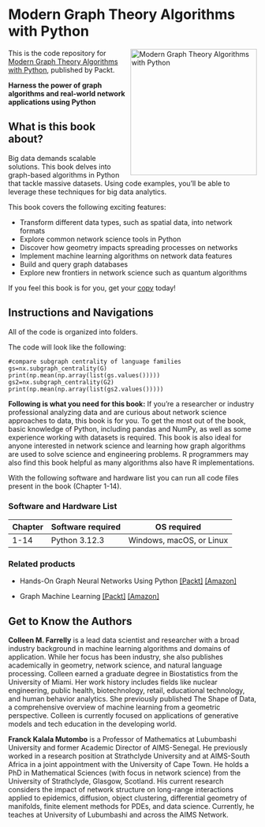 # Modern Graph Theory Algorithms with Python

<a href="https://www.packtpub.com/product/modern-graph-theory-algorithms-with-python/9781805127895"><img src="https://m.media-amazon.com/images/I/41XGi4g7StL._SX342_SY445_.jpg" alt="Modern Graph Theory Algorithms with Python" height="256px" align="right"></a>

This is the code repository for [Modern Graph Theory Algorithms with Python](https://www.packtpub.com/product/modern-graph-theory-algorithms-with-python/9781805127895), published by Packt.

**Harness the power of graph algorithms and real-world network applications using Python**

## What is this book about?

Big data demands scalable solutions. This book delves into graph-based algorithms in Python that tackle massive datasets. Using code examples, you’ll be able to leverage these techniques for big data analytics.

This book covers the following exciting features: 
* Transform different data types, such as spatial data, into network formats
* Explore common network science tools in Python
* Discover how geometry impacts spreading processes on networks
* Implement machine learning algorithms on network data features
* Build and query graph databases
* Explore new frontiers in network science such as quantum algorithms

If you feel this book is for you, get your [copy](https://www.amazon.com/Modern-Graph-Theory-Algorithms-Python/dp/1805127896/ref=sr_1_1?sr=8-1) today!

## Instructions and Navigations
All of the code is organized into folders.

The code will look like the following:
```
#compare subgraph centrality of language families
gs=nx.subgraph_centrality(G)
print(np.mean(np.array(list(gs.values()))))
gs2=nx.subgraph_centrality(G2)
print(np.mean(np.array(list(gs2.values()))))
```

**Following is what you need for this book:**
If you’re a researcher or industry professional analyzing data and are curious about network science approaches to data, this book is for you. To get the most out of the book, basic knowledge of Python, including pandas and NumPy, as well as some experience working with datasets is required. This book is also ideal for anyone interested in network science and learning how graph algorithms are used to solve science and engineering problems. R programmers may also find this book helpful as many algorithms also have R implementations.

With the following software and hardware list you can run all code files present in the book (Chapter 1-14).

### Software and Hardware List

| Chapter  | Software required                                                                    | OS required                        |
| -------- | -------------------------------------------------------------------------------------| -----------------------------------|
|  	1-14	   |   	Python 3.12.3                                 			  | Windows, macOS, or Linux | 		

### Related products <Other books you may enjoy>
* Hands-On Graph Neural Networks Using Python  [[Packt]](https://www.packtpub.com/product/hands-on-graph-neural-networks-using-python/9781804617526) [[Amazon]](https://www.amazon.com/Hands-Graph-Neural-Networks-Python/dp/1804617520/ref=sr_1_1?sr=8-1)
  
* Graph Machine Learning  [[Packt]](https://www.packtpub.com/product/graph-machine-learning/9781800204492) [[Amazon]](https://www.amazon.com/Graph-Machine-Learning-techniques-algorithms/dp/1800204493/ref=sr_1_2?sr=8-2)
  
## Get to Know the Authors
**Colleen M. Farrelly** is a lead data scientist and researcher with a broad industry background in machine learning algorithms and domains of application. While her focus has been industry, she also publishes academically in geometry, network science, and natural language processing. Colleen earned a graduate degree in Biostatistics from the University of Miami. Her work history includes fields like nuclear engineering, public health, biotechnology, retail, educational technology, and human behavior analytics. She previously published The Shape of Data, a comprehensive overview of machine learning from a geometric perspective. Colleen is currently focused on applications of generative models and tech education in the developing world.

**Franck Kalala Mutombo** is a Professor of Mathematics at Lubumbashi University and former Academic Director of AIMS-Senegal. He previously worked in a research position at Strathclyde University and at AIMS-South Africa in a joint appointment with the University of Cape Town. He holds a PhD in Mathematical Sciences (with focus in network science) from the University of Strathclyde, Glasgow, Scotland. His current research considers the impact of network structure on long-range interactions applied to epidemics, diffusion, object clustering, differential geometry of manifolds, finite element methods for PDEs, and data science. Currently, he teaches at University of Lubumbashi and across the AIMS Network.
